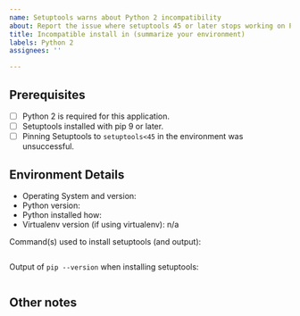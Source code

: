 ```yaml
---
name: Setuptools warns about Python 2 incompatibility
about: Report the issue where setuptools 45 or later stops working on Python 2
title: Incompatible install in (summarize your environment)
labels: Python 2
assignees: ''

---
```


<!--

It's by design that Setuptools 45 and later will stop working on Python 2. To ease the transition, Setuptools 45 was released to continue to have Python 2 compatibility, but emit a strenuous warning that it will stop working.

In most cases, using pip 9 or later to install Setuptools from PyPI or any index supporting the Requires-Python metadata will do the right thing and install Setuptools 44.x on Python 2.

If you've come to file an issue, it's probably because some process managed to bypass these protections.

Your first course of action should be to reason about how you managed to get an unsupported version of Setuptools on Python 2. Please complete the sections below and provide any other detail about your environment that will help us help you.

-->

## Prerequisites

<!-- These are the recommended workarounds for the issue. Please
try them first. -->

- [ ] Python 2 is required for this application.
- [ ] Setuptools installed with pip 9 or later.
- [ ] Pinning Setuptools to `setuptools<45` in the environment was unsuccessful.

## Environment Details

- Operating System and version:
- Python version: 
- Python installed how: 
- Virtualenv version (if using virtualenv): n/a

Command(s) used to install setuptools (and output):

```
```

Output of `pip --version` when installing setuptools:

```
```

## Other notes
